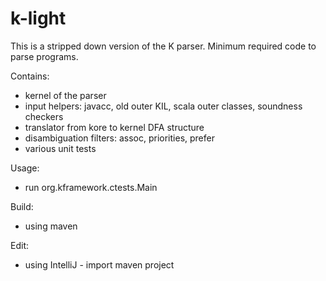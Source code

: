 # k-light
This is a stripped down version of the K parser. Minimum required code to parse programs.

Contains:
- kernel of the parser
- input helpers: javacc, old outer KIL, scala outer classes, soundness checkers
- translator from kore to kernel DFA structure
- disambiguation filters: assoc, priorities, prefer
- various unit tests

Usage:
- run org.kframework.ctests.Main

Build:
- using maven

Edit:
- using IntelliJ - import maven project

